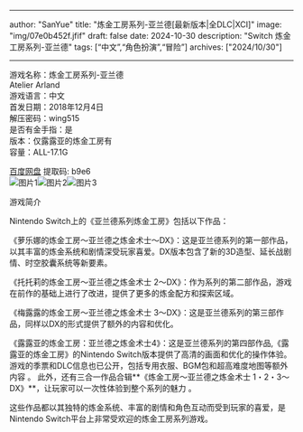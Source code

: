 
---
author: "SanYue"
title: "炼金工房系列-亚兰德[最新版本|全DLC|XCI]"
image: "img/07e0b452f.jfif"
draft: false
date: 2024-10-30
description: "Switch 炼金工房系列-亚兰德"
tags: [“中文”,“角色扮演”,“冒险”]
archives: ["2024/10/30"]

---

游戏名称：炼金工房系列-亚兰德   
Atelier Arland    
游戏语言：中文  
首发日期：2018年12月4日  
解压密码：wing515  
是否有金手指：是  
版本：仅露露亚的炼金工房有   
容量：ALL-17.1G

[百度网盘](https://pan.baidu.com/s/1ej1FaHZK0AYz2OjXGXmazg) 提取码: b9e6  
![图片1](img/o5uVnaWal6WdqA.jpg)![图片2](img/dc0767e15.jfif)![图片3](img/202410281102.jpg)  

游戏简介  

Nintendo Switch上的《亚兰德系列炼金工房》包括以下作品：

《萝乐娜的炼金工房～亚兰德之炼金术士～DX》：这是亚兰德系列的第一部作品，以其丰富的炼金系统和剧情深受玩家喜爱。DX版本包含了新的3D造型、延长战剧情、时空胶囊系统等新要素。

《托托莉的炼金工房～亚兰德之炼金术士 2～DX》：作为系列的第二部作品，游戏在前作的基础上进行了改进，提供了更多的炼金配方和探索区域。

《梅露露的炼金工房～亚兰德之炼金术士 3～DX》：这是亚兰德系列的第三部作品，同样以DX的形式提供了额外的内容和优化。

《露露亚的炼金工房：亚兰德之炼金术士4》：这是亚兰德系列的第四部作品,《露露亚的炼金工房》的Nintendo Switch版本提供了高清的画面和优化的操作体验。游戏的季票和DLC信息也已公开，包括专用衣服、BGM包和超高难度地图等额外内容 
。
此外，还有三合一作品合辑**《炼金工房～亚兰德之炼金术士 1・2・3～DX》**，让玩家可以一次性体验到整个系列的魅力
。

这些作品都以其独特的炼金系统、丰富的剧情和角色互动而受到玩家的喜爱，是Nintendo Switch平台上非常受欢迎的炼金工房系列游戏。
